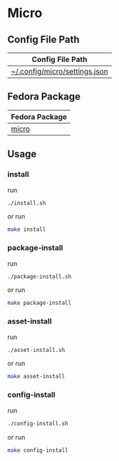 
# Micro


## Config File Path

| Config File Path |
| --- |
| [~/.config/micro/settings.json](./asset/overlay/etc/skel/.config/micro/settings.json) |


## Fedora Package

| Fedora Package |
| --- |
| [micro](https://packages.fedoraproject.org/pkgs/micro) |




## Usage


### install

run

``` sh
./install.sh
```

or run

``` sh
make install
```


### package-install

run

``` sh
./package-install.sh
```

or run

``` sh
make package-install
```


### asset-install

run

``` sh
./asset-install.sh
```

or run

``` sh
make asset-install
```


### config-install

run

``` sh
./config-install.sh
```

or run

``` sh
make config-install
```
